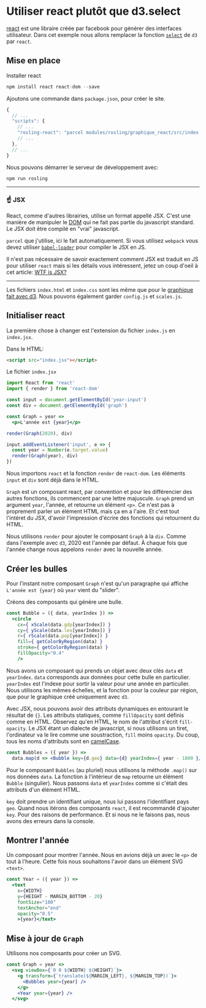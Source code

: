 # Utiliser react plutôt que d3.select

[react](https://reactjs.org/) est une libraire créée par facebook pour générer des interfaces utilisateur. Dans cet exemple nous allons remplacer la fonction [`select`](https://github.com/d3/d3-selection) de `d3` par `react`.

## Mise en place

Installer react

```js
npm install react react-dom --save
```

Ajoutons une commande dans `package.json`, pour créer le site.

```js
{
  // ...
  "scripts": {
    // ...
    "rosling-react": "parcel modules/rosling/graphique_react/src/index.html --out-dir modules/rosling/graphique_react/dist",
    // ...
  },
  // ...
}
```

Nous pouvons démarrer le serveur de développement avec:

```
npm run rosling
```

---

### :point_up: JSX

React, comme d'autres librairies, utilise un format appellé JSX. C'est une manière de manipuler le [DOM](https://developer.mozilla.org/en-US/docs/Web/API/Document_Object_Model) qui ne fait pas partie du javascript standard. Le JSX doit être compilé en "vrai" javascript.

`parcel` que j'utilise, ici le fait automatiquement. Si vous utilisez `webpack` vous devez utiliser [`babel-loader`](https://github.com/babel/babel-loader) pour compiler le JSX en JS.

Il n'est pas nécessaire de savoir exactement comment JSX est traduit en JS pour utiliser `react` mais si les détails vous intéressent, jetez un coup d'oeil à cet article: [WTF is JSX?](https://jasonformat.com/wtf-is-jsx/)

---

Les fichiers `index.html` et `index.css` sont les même que pour le [graphique fait avec d3](../graphique_d3/readme.md). Nous pouvons également garder `config.js` et `scales.js`.

## Initialiser react

La première chose à changer est l'extension du fichier `index.js` en `index.jsx`.

Dans le HTML:

```html
<script src="index.jsx"></script>
```

Le fichier `index.jsx`

```jsx
import React from 'react'
import { render } from 'react-dom'

const input = document.getElementById('year-input')
const div = document.getElementById('graph')

const Graph = year =>
  <p>L'année est {year}</p>

render(Graph(2020), div)

input.addEventListener('input', e => {
  const year = Number(e.target.value)
  render(Graph(year), div)
})
```

Nous importons `react` et la fonction `render` de `react-dom`. Les éléments `input` et `div` sont déjà dans le HTML.

`Graph` est un composant react, par convention et pour les différencier des autres fonctions, ils commencent par une lettre majuscule. `Graph` prend un argument `year`, l'année, et retourne un élément `<p>`. Ce n'est pas à proprement parler un élément HTML mais ça en a l'aire. Et c'est tout l'intéret du JSX, d'avoir l'impression d'écrire des fonctions qui retournent du HTML.

Nous utilisons `render` pour ajouter le composant `Graph` à la `div`. Comme dans l'exemple avec `d3`, 2020 est l'année par défaut. À chaque fois que l'année change nous appelons `render` avec la nouvelle année.

## Créer les bulles

Pour l'instant notre composant `Graph` n'est qu'un paragraphe qui affiche `L'année est {year}` où `year` vient du "slider".

Créons des composants qui génère une bulle.

```jsx
const Bubble = ({ data, yearIndex }) =>
  <circle
    cx={ xScale(data.gdp[yearIndex]) }
    cy={ yScale(data.lex[yearIndex]) }
    r={ rScale(data.pop[yearIndex]) }
    fill={ getColorByRegion(data) }
    stroke={ getColorByRegion(data) }
    fillOpacity="0.4"
    />
```

Nous avons un composant qui prends un objet avec deux clés `data` et `yearIndex`. `data` corresponds aux données pour cette bulle en particulier. `yearIndex` est l'indexe pour sortir la valeur pour une année en particulier. Nous utilisons les mêmes échelles, et la fonction pour la couleur par région, que pour le graphique créé uniquement avec `d3`.

Avec JSX, nous pouvons avoir des attributs dynamiques en entourant le résultat de `{}`. Les attributs statiques, comme `fillOpacity` sont définis comme en HTML. Observez qu'en HTML, le nom de l'attribut s'écrit `fill-opacity`. Le JSX étant un dialecte de javascript, si nous utilisons un tiret, l'ordinateur va le lire comme une soustraction, `fill` moins `opacity`. Du coup, tous les noms d'attributs sont en [camelCase](https://fr.wikipedia.org/wiki/Camel_case).

```jsx
const Bubbles = ({ year }) =>
  data.map(d => <Bubble key={d.geo} data={d} yearIndex={ year - 1800 }/>)
```

Pour le composant `Bubbles` (au pluriel) nous utilisons la méthode `.map()` sur nos données `data`. La fonction à l'intérieur de `map` retourne un élément `Bubble` (singulier). Nous passons `data` et `yearIndex` comme si c'était des attributs d'un élément HTML.

`key` doit prendre un identifiant unique, nous lui passons l'identifiant pays `geo`. Quand nous itérons des composants `react`, il est recommandé d'ajouter `key`. Pour des raisons de performance. Et si nous ne le faisons pas, nous avons des erreurs dans la console.

## Montrer l'année

Un composant pour montrer l'année. Nous en avions déjà un avec le `<p>` de tout à l'heure. Cette fois nous souhaitons l'avoir dans un élément SVG `<text>`.

```jsx
const Year = ({ year }) =>
  <text
    x={WIDTH}
    y={HEIGHT - MARGIN_BOTTOM - 20}
    fontSize="100"
    textAnchor="end"
    opacity="0.5"
    >{year}</text>
```

## Mise à jour de `Graph`

Utilisons nos composants pour créer un SVG.

```jsx
const Graph = year =>
  <svg viewBox={`0 0 ${WIDTH} ${HEIGHT}`}>
    <g transform={`translate(${MARGIN_LEFT}, ${MARGIN_TOP})`}>
      <Bubbles year={year} />
    </g>
    <Year year={year} />
  </svg>
```

